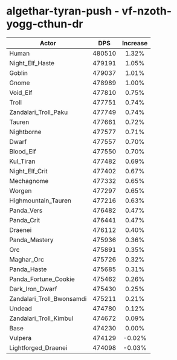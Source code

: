 # algethar-tyran-push - vf-nzoth-yogg-cthun-dr
| Actor | DPS | Increase |
|---|:---:|:---:|
|Human|480510|1.32%|
|Night_Elf_Haste|479191|1.05%|
|Goblin|479037|1.01%|
|Gnome|478989|1.00%|
|Void_Elf|477810|0.75%|
|Troll|477751|0.74%|
|Zandalari_Troll_Paku|477749|0.74%|
|Tauren|477661|0.72%|
|Nightborne|477577|0.71%|
|Dwarf|477557|0.70%|
|Blood_Elf|477550|0.70%|
|Kul_Tiran|477482|0.69%|
|Night_Elf_Crit|477402|0.67%|
|Mechagnome|477332|0.65%|
|Worgen|477297|0.65%|
|Highmountain_Tauren|477216|0.63%|
|Panda_Vers|476482|0.47%|
|Panda_Crit|476441|0.47%|
|Draenei|476112|0.40%|
|Panda_Mastery|475936|0.36%|
|Orc|475891|0.35%|
|Maghar_Orc|475726|0.32%|
|Panda_Haste|475685|0.31%|
|Panda_Fortune_Cookie|475462|0.26%|
|Dark_Iron_Dwarf|475430|0.25%|
|Zandalari_Troll_Bwonsamdi|475211|0.21%|
|Undead|474780|0.12%|
|Zandalari_Troll_Kimbul|474672|0.09%|
|Base|474230|0.00%|
|Vulpera|474129|-0.02%|
|Lightforged_Draenei|474098|-0.03%|
